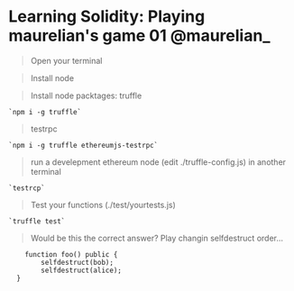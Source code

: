 # Learning Solidity: Playing  maurelian's game 01 @maurelian_ 

>Open your terminal

>Install node

>Install node packtages:
>truffle

    `npm i -g truffle`

>testrpc 

    `npm i -g truffle ethereumjs-testrpc`

>run a develepment ethereum node (edit ./truffle-config.js) in another terminal

    `testrcp`

>Test your functions (./test/yourtests.js)

    `truffle test`

>Would be this the correct answer?
Play changin selfdestruct order...
```
    function foo() public {
        selfdestruct(bob);
        selfdestruct(alice);
  }
```